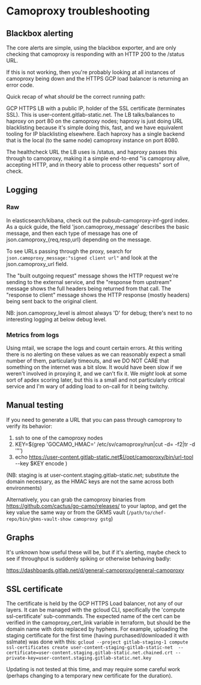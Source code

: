 # Camoproxy troubleshooting

## Blackbox alerting

The core alerts are simple, using the blackbox exporter, and are only checking that camoproxy is responding with an HTTP 200 to the /status URL. 

If this is not working, then you're probably looking at all instances of camoproxy being down and the HTTPS GCP load balancer is returning an error code.

Quick recap of what *should* be the correct running path:

GCP HTTPS LB with a public IP, holder of the SSL certificate (terminates SSL).  This is user-content.gitlab-static.net.
The LB talks/balances to haproxy on port 80 on the camoproxy nodes; haproxy is just doing URL blacklisting because it's simple doing this, fast, and we have equivalent tooling for IP blacklisting elsewhere. 
Each haproxy has a single backend that is the local (to the same node) camoproxy instance on port 8080.

The healthcheck URL the LB uses is /status, and haproxy passes this through to camoproxy, making it a simple end-to-end "is camoproxy alive, accepting HTTP, and in theory able to process other requests" sort of check.  

## Logging 

### Raw

In elasticsearch/kibana, check out the pubsub-camoproxy-inf-gprd index.  As a quick guide, the field 'json.camoproxy\_message' describes the basic message, and then each type of message has one of json.camoproxy\_{req,resp,url} depending on the message.  

To see URLs passing through the proxy, search for `json.camoproxy_message:"signed client url"` and look at the json.camoproxy\_url field.

The "built outgoing request" message shows the HTTP request we're sending to the external service, and the "response from upstream" message shows the full headers being returned from that call.  The "response to client" message shows the HTTP response (mostly headers) being sent back to the original client.

NB: json.camoproxy_level is almost always 'D' for debug; there's next to no interesting logging at below debug level.

### Metrics from logs

Using mtail, we scrape the logs and count certain errors.  At this writing there is no alerting on these values as we can reasonably expect a small number of them, particularly timeouts, and we DO NOT CARE that something on the internet was a bit slow.  It would have been slow if we weren't involved in proxying it, and we can't fix it.  We *might* look at some sort of apdex scoring later, but this is a small and not particularly critical service and I'm wary of adding load to on-call for it being twitchy.

## Manual testing

If you need to generate a URL that you can pass through camoproxy to verify its behavior:
1. ssh to one of the camoproxy nodes
1. KEY=$(grep 'GOCAMO_HMAC=' /etc/sv/camoproxy/run|cut -d= -f2|tr -d '"')
1. echo https://user-content.gitlab-static.net$(/opt/camoproxy/bin/url-tool --key $KEY encode <URL>)

(NB: staging is at user-content.staging.gitlab-static.net; substitute the domain necessary, as the HMAC keys are not the same across both environments)

Alternatively, you can grab the camoproxy binaries from https://github.com/cactus/go-camo/releases/ to your laptop, and get the key value the same way or from the GKMS vault (`/path/to/chef-repo/bin/gkms-vault-show camoproxy gstg`)

## Graphs

It's unknown how useful these will be, but if it's alerting, maybe check to see if throughput is suddenly spiking or otherwise behaving badly:

<https://dashboards.gitlab.net/d/general-camoproxy/general-camoproxy>

## SSL certificate

The certificate is held by the GCP HTTPS Load balancer, not any of our layers.  It can be managed with the gcloud CLI, specifically the 'compute ssl-certificate' sub-commands.  The expected name of the cert can be verified in the camoproxy_cert_link variable in terraform, but should be the domain name with dots replaced by hyphens.  For example, uploading the staging certificate for the first time (having purchased/downloaded it with sslmate) was done with this:
`gcloud --project gitlab-staging-1 compute ssl-certificates create user-content-staging-gitlab-static-net  --certificate=user-content.staging.gitlab-static.net.chained.crt --private-key=user-content.staging.gitlab-static.net.key`

Updating is not tested at this time, and may require some careful work (perhaps changing to a temporary new certificate for the duration).

